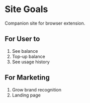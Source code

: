 # Site Goals

Companion site for browser extension.


## For User to

1. See balance
2. Top-up balance
3. See usage history


## For Marketing

1. Grow brand recognition
2. Landing page
